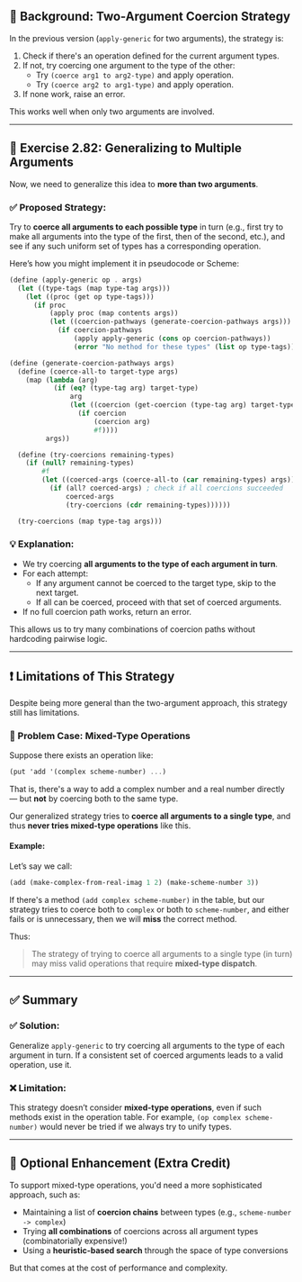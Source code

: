 ## 🔁 Background: Two-Argument Coercion Strategy

In the previous version (`apply-generic` for two arguments), the strategy is:

1. Check if there's an operation defined for the current argument types.
2. If not, try coercing one argument to the type of the other:
   - Try `(coerce arg1 to arg2-type)` and apply operation.
   - Try `(coerce arg2 to arg1-type)` and apply operation.
3. If none work, raise an error.

This works well when only two arguments are involved.

---

## 🧠 Exercise 2.82: Generalizing to Multiple Arguments

Now, we need to generalize this idea to **more than two arguments**.

### ✅ Proposed Strategy:

Try to **coerce all arguments to each possible type** in turn (e.g., first try to make all arguments into the type of the first, then of the second, etc.), and see if any such uniform set of types has a corresponding operation.

Here’s how you might implement it in pseudocode or Scheme:

```scheme
(define (apply-generic op . args)
  (let ((type-tags (map type-tag args)))
    (let ((proc (get op type-tags)))
      (if proc
          (apply proc (map contents args))
          (let ((coercion-pathways (generate-coercion-pathways args)))
            (if coercion-pathways
                (apply apply-generic (cons op coercion-pathways))
                (error "No method for these types" (list op type-tags))))))))

(define (generate-coercion-pathways args)
  (define (coerce-all-to target-type args)
    (map (lambda (arg)
           (if (eq? (type-tag arg) target-type)
               arg
               (let ((coercion (get-coercion (type-tag arg) target-type)))
                 (if coercion
                     (coercion arg)
                     #f))))
         args))

  (define (try-coercions remaining-types)
    (if (null? remaining-types)
        #f
        (let ((coerced-args (coerce-all-to (car remaining-types) args)))
          (if (all? coerced-args) ; check if all coercions succeeded
              coerced-args
              (try-coercions (cdr remaining-types))))))

  (try-coercions (map type-tag args)))
```

### 💡 Explanation:

- We try coercing **all arguments to the type of each argument in turn**.
- For each attempt:
  - If any argument cannot be coerced to the target type, skip to the next target.
  - If all can be coerced, proceed with that set of coerced arguments.
- If no full coercion path works, return an error.

This allows us to try many combinations of coercion paths without hardcoding pairwise logic.

---

## ❗ Limitations of This Strategy

Despite being more general than the two-argument approach, this strategy still has limitations.

### 📌 Problem Case: Mixed-Type Operations

Suppose there exists an operation like:

```scheme
(put 'add '(complex scheme-number) ...)
```

That is, there's a way to add a complex number and a real number directly — but **not** by coercing both to the same type.

Our generalized strategy tries to **coerce all arguments to a single type**, and thus **never tries mixed-type operations** like this.

#### Example:

Let’s say we call:

```scheme
(add (make-complex-from-real-imag 1 2) (make-scheme-number 3))
```

If there's a method `(add complex scheme-number)` in the table, but our strategy tries to coerce both to `complex` or both to `scheme-number`, and either fails or is unnecessary, then we will **miss** the correct method.

Thus:

> The strategy of trying to coerce all arguments to a single type (in turn) may miss valid operations that require **mixed-type dispatch**.

---

## ✅ Summary

### ✅ Solution:
Generalize `apply-generic` to try coercing all arguments to the type of each argument in turn. If a consistent set of coerced arguments leads to a valid operation, use it.

### ❌ Limitation:
This strategy doesn’t consider **mixed-type operations**, even if such methods exist in the operation table. For example, `(op complex scheme-number)` would never be tried if we always try to unify types.

---

## 🧩 Optional Enhancement (Extra Credit)

To support mixed-type operations, you'd need a more sophisticated approach, such as:

- Maintaining a list of **coercion chains** between types (e.g., `scheme-number -> complex`)
- Trying **all combinations** of coercions across all argument types (combinatorially expensive!)
- Using a **heuristic-based search** through the space of type conversions

But that comes at the cost of performance and complexity.
